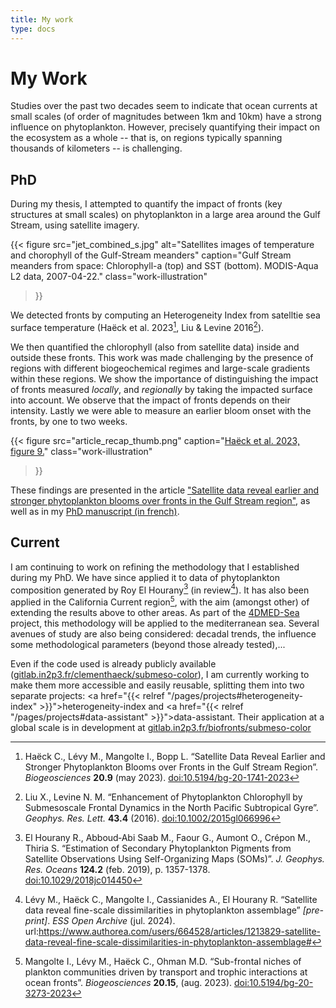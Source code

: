 ```yaml
---
title: My work
type: docs
---
```


# My Work

Studies over the past two decades seem to indicate that ocean currents at small scales (of order of magnitudes between 1km and 10km) have a strong influence on phytoplankton. However, precisely quantifying their impact on the ecosystem as a whole -- that is, on regions typically spanning thousands of kilometers -- is challenging.

## PhD

During my thesis, I attempted to quantify the impact of fronts (key structures at small scales) on phytoplankton in a large area around the Gulf Stream, using satellite imagery.

{{< figure
    src="jet_combined_s.jpg"
    alt="Satellites images of temperature and chorophyll of the Gulf-Stream meanders"
    caption="Gulf Stream meanders from space: Chlorophyll-a (top) and SST (bottom). MODIS-Aqua L2 data, 2007-04-22."
    class="work-illustration"
>}}

We detected fronts by computing an Heterogeneity Index from satelltie sea surface temperature (Haëck et al. 2023[^1], Liu & Levine 2016[^2]).

We then quantified the chlorophyll (also from satellite data) inside and outside these fronts.
This work was made challenging by the presence of regions with different biogeochemical regimes and large-scale gradients within these regions.
We show the importance of distinguishing the impact of fronts measured *locally*, and *regionally* by taking the impacted surface into account.
We observe that the impact of fronts depends on their intensity.
Lastly we were able to measure an earlier bloom onset with the fronts, by one to two weeks.

{{< figure
    src="article_recap_thumb.png"
    caption="[Haëck et al. 2023, figure 9.](https://bg.copernicus.org/articles/20/1741/2023/#Ch1.F9)"
    class="work-illustration"
>}}

These findings are presented in the article ["Satellite data reveal earlier and stronger phytoplankton blooms over fronts in the Gulf Stream region"](https://doi.org/10.5194/bg-20-1741-2023), as well as in my [PhD manuscript (in french)](https://theses.hal.science/tel-04249198).

## Current

I am continuing to work on refining the methodology that I established during my PhD.
We have since applied it to data of phytoplankton composition generated by Roy El Hourany[^3] (in review[^4]).
It has also been applied in the California Current region[^5], with the aim (amongst other) of extending the results above to other areas.
As part of the [4DMED-Sea](http://ricerca.ismar.cnr.it/4DMED/Phyto_c1.html#) project, this methodology will be applied to the mediterranean sea.
Several avenues of study are also being considered: decadal trends, the influence some methodological parameters (beyond those already tested),...

Even if the code used is already publicly available (<a  href="https://gitlab.in2p3.fr/clementhaeck/submeso-color">gitlab.in2p3.fr/clementhaeck/submeso-color</a>), I am currently working to make them more accessible and easily reusable, splitting them into two separate projects: <a href="{{< relref "/pages/projects#heterogeneity-index" >}}">heterogeneity-index</a> and <a href="{{< relref "/pages/projects#data-assistant" >}}">data-assistant</a>. Their application at a global scale is in development at <a  href="https://gitlab.in2p3.fr/biofronts/submeso-color">gitlab.in2p3.fr/biofronts/submeso-color</a>

[^1]: Haëck C., Lévy M., Mangolte I., Bopp L.
    “Satellite Data Reveal Earlier and Stronger Phytoplankton Blooms over Fronts in the Gulf Stream Region”.
    *Biogeosciences* **20.9** (may 2023).
    [doi:10.5194/bg-20-1741-2023](https://doi.org/10.5194/bg-20-1741-2023)
    
[^2]: Liu X., Levine N. M.
    “Enhancement of Phytoplankton Chlorophyll by Submesoscale Frontal Dynamics in the North Pacific Subtropical Gyre”.
    *Geophys. Res. Lett.* **43.4** (2016).
    [doi:10.1002/2015gl066996](https://doi.org/10.1002/2015gl066996)

[^3]: El Hourany R., Abboud‐Abi Saab M., Faour G., Aumont O., Crépon M., Thiria S.
    “Estimation of Secondary Phytoplankton Pigments from Satellite Observations Using Self-Organizing Maps (SOMs)”.
    *J. Geophys. Res. Oceans* **124.2** (feb. 2019), p. 1357-1378.
    [doi:10.1029/2018jc014450](https://doi.org/10.1029/2018jc014450)

[^4]: Lévy M., Haëck C., Mangolte I., Cassianides A., El Hourany R.
    “Satellite data reveal fine-scale dissimilarities in phytoplankton assemblage” *[pre-print]*.
    *ESS Open Archive* (jul. 2024).
    url:<https://www.authorea.com/users/664528/articles/1213829-satellite-data-reveal-fine-scale-dissimilarities-in-phytoplankton-assemblage#>

[^5]: Mangolte I., Lévy M., Haëck C., Ohman M.D.
    “Sub-frontal niches of plankton communities driven by transport and trophic interactions at ocean fronts”.
    *Biogeosciences* **20.15**, (aug. 2023).
    [doi:10.5194/bg-20-3273-2023](https://doi.org/10.5194/bg-20-3273-2023)
